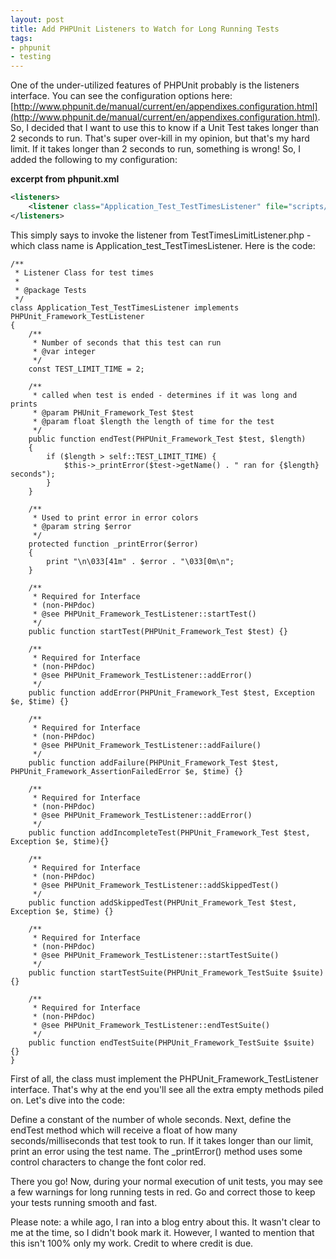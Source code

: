 ```yaml
---
layout: post
title: Add PHPUnit Listeners to Watch for Long Running Tests
tags:
- phpunit
- testing
---
```


One of the under-utilized features of PHPUnit probably is the listeners interface.  You can see the configuration options here: [http://www.phpunit.de/manual/current/en/appendixes.configuration.html](http://www.phpunit.de/manual/current/en/appendixes.configuration.html).  So, I decided that I want to use this to know if a Unit Test takes longer than 2 seconds to run.  That's super over-kill in my opinion, but that's my hard limit.  If it takes longer than 2 seconds to run, something is wrong!  So, I added the following to my configuration:

**excerpt from phpunit.xml**

```xml
<listeners>
    <listener class="Application_Test_TestTimesListener" file="scripts/TestTimesLimitListener.php"></listener>
</listeners>
```

This simply says to invoke the listener from TestTimesLimitListener.php - which class name is Application_test_TestTimesListener.  Here is the code:

```php?start_inline=1
/**
 * Listener Class for test times
 * 
 * @package Tests
 */
class Application_Test_TestTimesListener implements PHPUnit_Framework_TestListener
{
    /**
     * Number of seconds that this test can run
     * @var integer
     */
    const TEST_LIMIT_TIME = 2;
    
    /**
     * called when test is ended - determines if it was long and prints
     * @param PHUnit_Framework_Test $test
     * @param float $length the length of time for the test
     */
    public function endTest(PHPUnit_Framework_Test $test, $length)
    {
        if ($length > self::TEST_LIMIT_TIME) {
            $this->_printError($test->getName() . " ran for {$length} seconds");
        }
    }
    
    /**
     * Used to print error in error colors
     * @param string $error
     */
    protected function _printError($error)
    {
        print "\n\033[41m" . $error . "\033[0m\n";
    }
    
    /**
     * Required for Interface
     * (non-PHPdoc)
     * @see PHPUnit_Framework_TestListener::startTest()
     */
    public function startTest(PHPUnit_Framework_Test $test) {}

    /**
     * Required for Interface
     * (non-PHPdoc)
     * @see PHPUnit_Framework_TestListener::addError()
     */
    public function addError(PHPUnit_Framework_Test $test, Exception $e, $time) {}

    /**
     * Required for Interface
     * (non-PHPdoc)
     * @see PHPUnit_Framework_TestListener::addFailure()
     */
    public function addFailure(PHPUnit_Framework_Test $test, PHPUnit_Framework_AssertionFailedError $e, $time) {}

    /**
     * Required for Interface
     * (non-PHPdoc)
     * @see PHPUnit_Framework_TestListener::addError()
     */
    public function addIncompleteTest(PHPUnit_Framework_Test $test, Exception $e, $time){}

    /**
     * Required for Interface
     * (non-PHPdoc)
     * @see PHPUnit_Framework_TestListener::addSkippedTest()
     */
    public function addSkippedTest(PHPUnit_Framework_Test $test, Exception $e, $time) {}
    
    /**
     * Required for Interface
     * (non-PHPdoc)
     * @see PHPUnit_Framework_TestListener::startTestSuite()
     */
    public function startTestSuite(PHPUnit_Framework_TestSuite $suite) {}
    
    /**
     * Required for Interface
     * (non-PHPdoc)
     * @see PHPUnit_Framework_TestListener::endTestSuite()
     */
    public function endTestSuite(PHPUnit_Framework_TestSuite $suite) {}	
}
```

First of all, the class must implement the PHPUnit_Framework_TestListener interface.  That's why at the end you'll see all the extra empty methods piled on.  Let's dive into the code:

Define a constant of the number of whole seconds.  Next, define the endTest method which will receive a float of how many seconds/milliseconds that test took to run.  If it takes longer than our limit, print an error using the test name.  The _printError() method uses some control characters to change the font color red.  

There you go!  Now, during your normal execution of unit tests, you may see a few warnings for long running tests in red.  Go and correct those to keep your tests running smooth and fast.

Please note: a while ago, I ran into a blog entry about this.  It wasn't clear to me at the time, so I didn't book mark it.  However, I wanted to mention that this isn't 100% only my work.  Credit to where credit is due.

